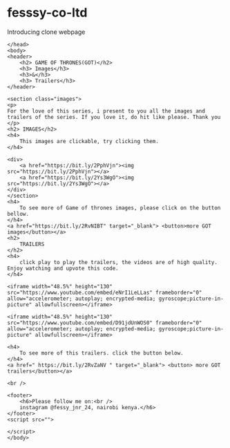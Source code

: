 # fesssy-co-ltd

Introducing clone webpage


<!DOCTYPE html>
<html>
    <head>
        <title>Game of thrones</title>
        <link href="https://fonts.googleapis.com/css?family=Kodchasan|Arvo" rel="stylesheet">
        
    </head>
    <body>
    <header>
        <h2> GAME OF THRONES(GOT)</h2> 
        <h3> Images</h3>
        <h3>&</h3>
        <h3> Trailers</h3>
    </header>
    
    <section class="images">
    <p>
    For the love of this series, i present to you all the images and trailers of the series. If you love it, do hit like please. Thank you 
    </p>
    <h2> IMAGES</h2>
    <h4>
        This images are clickable, try clicking them.
    </h4>
    
    <div>
        <a href="https://bit.ly/2PphVjn"><img src="https://bit.ly/2PphVjn"></a>
        <a href="https://bit.ly/2Ys3WgO"><img src="https://bit.ly/2Ys3WgO"></a>
    </div>
    </section>
    <h4>
        To see more of Game of thrones images, please click on the button bellow.
    </h4>
    <a href="https://bit.ly/2RvNIBT" target="_blank"> <button>more GOT images</button></a>
    <h2>
        TRAILERS
    </h2>
    <h4>
        click play to play the trailers, the videos are of high quality. Enjoy watching and upvote this code.
    </h4>
    
    <iframe width="48.5%" height="130" src="https://www.youtube.com/embed/eNrI1LeLLas" frameborder="0" allow="accelerometer; autoplay; encrypted-media; gyroscope;picture-in-picture" allowfullscreen></iframe>
    
    <iframe width="48.5%" height="130" src="https://www.youtube.com/embed/D91jdUnWOS0" frameborder="0" allow="accelerometer; autoplay; encrypted-media; gyroscope;picture-in-picture" allowfullscreen></iframe>
    
    <h4>
        To see more of this trailers. click the button below.
    </h4>
    <a href=" https://bit.ly/2RvZaNV " target="_blank"> <button> more GOT trailers</button></a>
        
    <br />
    
    <footer>
        <h6>Please follow me on:<br />
        instagram @fessy_jnr_24, nairobi kenya.</h6>
    </footer>
    <script src="">
        
    </script>
    </body>
</html>
